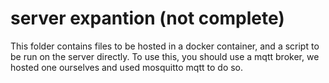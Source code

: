 # server expantion (not complete)
This folder contains files to be hosted in a docker container, and a script to be run on the server directly.
To use this, you should use a mqtt broker, we hosted one ourselves and used mosquitto mqtt to do so.
